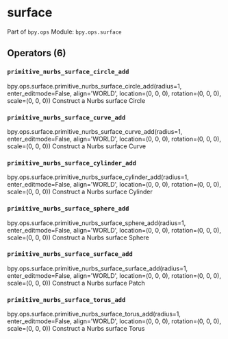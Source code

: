 # surface

Part of `bpy.ops`
Module: `bpy.ops.surface`

## Operators (6)

### `primitive_nurbs_surface_circle_add`

bpy.ops.surface.primitive_nurbs_surface_circle_add(radius=1, enter_editmode=False, align='WORLD', location=(0, 0, 0), rotation=(0, 0, 0), scale=(0, 0, 0))
Construct a Nurbs surface Circle

### `primitive_nurbs_surface_curve_add`

bpy.ops.surface.primitive_nurbs_surface_curve_add(radius=1, enter_editmode=False, align='WORLD', location=(0, 0, 0), rotation=(0, 0, 0), scale=(0, 0, 0))
Construct a Nurbs surface Curve

### `primitive_nurbs_surface_cylinder_add`

bpy.ops.surface.primitive_nurbs_surface_cylinder_add(radius=1, enter_editmode=False, align='WORLD', location=(0, 0, 0), rotation=(0, 0, 0), scale=(0, 0, 0))
Construct a Nurbs surface Cylinder

### `primitive_nurbs_surface_sphere_add`

bpy.ops.surface.primitive_nurbs_surface_sphere_add(radius=1, enter_editmode=False, align='WORLD', location=(0, 0, 0), rotation=(0, 0, 0), scale=(0, 0, 0))
Construct a Nurbs surface Sphere

### `primitive_nurbs_surface_surface_add`

bpy.ops.surface.primitive_nurbs_surface_surface_add(radius=1, enter_editmode=False, align='WORLD', location=(0, 0, 0), rotation=(0, 0, 0), scale=(0, 0, 0))
Construct a Nurbs surface Patch

### `primitive_nurbs_surface_torus_add`

bpy.ops.surface.primitive_nurbs_surface_torus_add(radius=1, enter_editmode=False, align='WORLD', location=(0, 0, 0), rotation=(0, 0, 0), scale=(0, 0, 0))
Construct a Nurbs surface Torus
